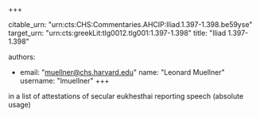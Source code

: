+++


citable_urn: "urn:cts:CHS:Commentaries.AHCIP:Iliad.1.397-1.398.be59yse"
target_urn: "urn:cts:greekLit:tlg0012.tlg001:1.397-1.398"
title: "Iliad 1.397-1.398"

authors:
- email: "muellner@chs.harvard.edu"
  name: "Leonard Muellner"
  username: "lmuellner"
+++

<p>in a list of attestations of secular eukhesthai reporting speech (absolute usage)</p>